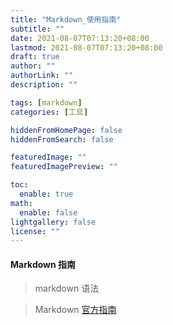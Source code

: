 ```yaml
---
title: "Markdown_使用指南"
subtitle: ""
date: 2021-08-07T07:13:20+08:00
lastmod: 2021-08-07T07:13:20+08:00
draft: true
author: ""
authorLink: ""
description: ""

tags: [markdown]
categories: [工具]

hiddenFromHomePage: false
hiddenFromSearch: false

featuredImage: ""
featuredImagePreview: ""

toc:
  enable: true
math:
  enable: false
lightgallery: false
license: ""
---
```

#### Markdown 指南
> markdown 语法





>Markdown [官方指南](https://www.markdown.xyz/)

<!--more-->
